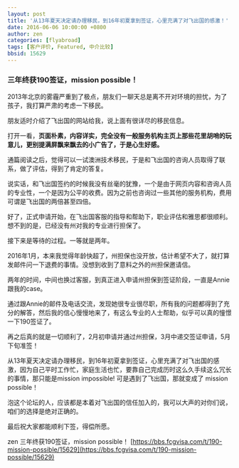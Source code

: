 ```yaml
---
layout: post
title: '从13年夏天决定请办理移民，到16年初夏拿到签证，心里充满了对飞出国的感激！'
date: 2016-06-06 10:00:00 +0800
author: zen
categories: [flyabroad]
tags: [客户评价, Featured, 中介比较]
bbsid: 15629
---
```


### 三年终获190签证，mission possible！

2013年北京的雾霾严重到了极点，朋友们一聊天总是离不开对环境的担忧，为了孩子，我打算严肃的考虑一下移民。

朋友适时介绍了飞出国的网站给我，说上面有很详尽的移民信息。

打开一看，**页面朴素，内容详实，完全没有一般服务机构主页上那些花里胡哨的玩意儿，更别提满屏飘来飘去的小广告了，于是心生好感。**

通篇阅读之后，觉得可以一试澳洲技术移民，于是和飞出国的咨询人员取得了联系，做了评估，得到了肯定的答复。

说实话，和飞出国签约的时候我没有丝毫的犹豫，一个是由于网页内容和咨询人员的专业性，一个是因为公平的收费。因为之前也咨询过一些其他的服务机构，费用可谓是飞出国的两倍甚至四倍。

好了，正式申请开始，在飞出国客服的指导和帮助下，职业评估和雅思都很顺利。想不到的是，已经没有州对我的专业进行担保了。

接下来是等待的过程。一等就是两年。

2016年1月，本来我觉得年龄快超了，州担保也没开放，估计希望不大了，就打算发邮件问一下退费的事情。没想到收到了意料之外的州担保邀请信。

两年的时间，中间也换过客服，到真正进入申请州担保到签证阶段，一直是Annie跟我的case。

通过跟Annie的邮件及电话交流，发现她很专业很尽职，所有我的问题都得到了充分的解答，然后我的信心慢慢地来了，有这么专业的人士帮助，似乎可以真的憧憬一下190签证了。

再之后真的就是一切顺利了，2月初申请并通过州担保，3月中递交签证申请，5月下旬准签！

从13年夏天决定请办理移民，到16年初夏拿到签证，心里充满了对飞出国的感激，因为自己平时工作忙，家庭生活也忙，要靠自己完成历时这么久手续这么冗长的事情，那只能是mission impossible! 可是遇到了飞出国，那就变成了 mission possible！

泡这个论坛的人，应该都是本着对飞出国的信任加入的，我可以大声的对你们说，咱们的选择是绝对正确的。

最后祝大家都能顺利下签，得偿所愿。

zen 三年终获190签证，mission possible！ [https://bbs.fcgvisa.com/t/190-mission-possible/15629](https://bbs.fcgvisa.com/t/190-mission-possible/15629)
